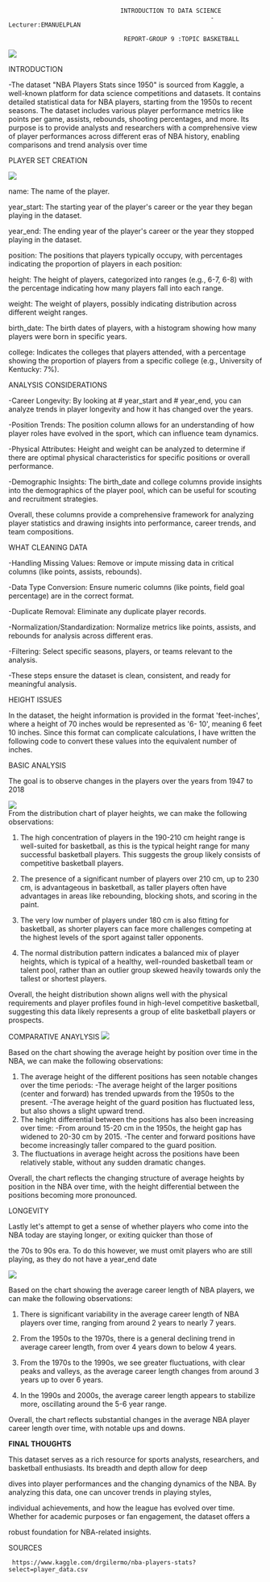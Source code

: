                                    INTRODUCTION TO DATA SCIENCE
                                                            -Lecturer:EMANUELPLAN

                                    REPORT-GROUP 9 :TOPIC BASKETBALL 

  ![](images/nab2.jpg)  
  

INTRODUCTION 
 
  -The dataset "NBA Players Stats since 1950" is sourced from Kaggle, a well-known platform for data science competitions and datasets. It contains detailed statistical data for NBA
    players, starting from the 1950s to recent seasons. The dataset includes various player performance metrics like points per game, assists, rebounds, shooting 
    percentages, and more. Its purpose is to provide analysts and researchers with a comprehensive view of player performances across different eras of NBA history, enabling 
    comparisons and trend analysis over time
                                  
 PLAYER SET CREATION

  ![](images/chart5d.png)      

    
  name: The name of the player.

  year_start: The starting year of the player's career or the year they began playing in the dataset.
  
  year_end: The ending year of the player's career or the year they stopped playing in the dataset.
  
  position: The positions that players typically occupy, with percentages indicating the proportion of players in each position:
  
  height: The height of players, categorized into ranges (e.g., 6-7, 6-8) with the percentage indicating how many players fall into each 
   range.

  weight: The weight of players, possibly indicating distribution across different weight ranges.
  
  birth_date: The birth dates of players, with a histogram showing how many players were born in specific years.
  
  college: Indicates the colleges that players attended, with a percentage showing the proportion of players from a specific college (e.g., 
    University of Kentucky: 7%).

ANALYSIS CONSIDERATIONS
  
  -Career Longevity: By looking at # year_start and # year_end, you can analyze trends in player longevity and how it has changed over the years.
  
  -Position Trends: The position column allows for an understanding of how player roles have evolved in the sport, which can influence team dynamics.

  -Physical Attributes: Height and weight can be analyzed to determine if there are optimal physical characteristics for specific positions or overall performance.

  -Demographic Insights: The birth_date and college columns provide insights into the demographics of the player pool, which can be useful for scouting and recruitment strategies.
    
  Overall, these columns provide a comprehensive framework for analyzing player statistics and drawing insights into performance, career trends, and team compositions.
           
WHAT CLEANING DATA

-Handling Missing Values: Remove or impute missing data in critical columns (like points, assists, rebounds).

-Data Type Conversion: Ensure numeric columns (like points, field goal percentage) are in the correct format.

-Duplicate Removal: Eliminate any duplicate player records.

-Normalization/Standardization: Normalize metrics like points, assists, and rebounds for analysis across different eras.

-Filtering: Select specific seasons, players, or teams relevant to the analysis.

-These steps ensure the dataset is clean, consistent, and ready for meaningful analysis.

HEIGHT ISSUES

   In the dataset, the height information is provided in the format 'feet-inches', where a height of 70 inches would be represented as '6- 
   10', meaning 6 feet 10 inches. Since this format can complicate calculations, I have written the following code to convert these values 
   into the equivalent number of inches.
   
BASIC ANALYSIS

  The goal is to observe changes in the players over the years from 1947 to   2018

 ![](images/chart3b.png)  
From the distribution chart of player heights, we can make the following observations:

1. The high concentration of players in the 190-210 cm height range is well-suited for basketball, as this is the typical height range for many successful basketball players. This 
suggests the group likely consists of competitive basketball players.

2. The presence of a significant number of players over 210 cm, up to 230 cm, is advantageous in basketball, as taller players often have advantages in areas like rebounding, blocking 
shots, and scoring in the paint.

3. The very low number of players under 180 cm is also fitting for basketball, as shorter players can face more challenges competing at the highest levels of the sport against taller 
opponents.

4. The normal distribution pattern indicates a balanced mix of player heights, which is typical of a healthy, well-rounded basketball team or talent pool, rather than an outlier group 
skewed heavily towards only the tallest or shortest players.

Overall, the height distribution shown aligns well with the physical requirements and player profiles found in high-level competitive basketball, suggesting this data likely represents 
a group of elite basketball players or prospects.
 
COMPARATIVE ANAYLYSIS 
  ![](images/chart4.png)  

Based on the chart showing the average height by position over time in the NBA, we can make the following observations:
1. The average height of the different positions has seen notable changes over the time periods:
-The average height of the larger positions (center and forward) has trended upwards from the 1950s to the present.
-The average height of the guard position has fluctuated less, but also shows a slight upward trend.
2. The height differential between the positions has also been increasing over time:
-From around 15-20 cm in the 1950s, the height gap has widened to 20-30 cm by 2015.
-The center and forward positions have become increasingly taller compared to the guard position.
3. The fluctuations in average height across the positions have been relatively stable, without any sudden dramatic changes.

Overall, the chart reflects the changing structure of average heights by position in the NBA over time, with the height differential between the positions becoming more pronounced.

 LONGEVITY 
   
   Lastly let's attempt to get a sense of whether players who come into the NBA today are staying longer, or exiting quicker than those of  
   
  the 70s to 90s era. To do this however, we must omit players who are still playing, as they do not have a year_end date

 ![](images/chart3c.png) 

Based on the chart showing the average career length of NBA players, we can make the following observations:
1. There is significant variability in the average career length of NBA players over time, ranging from around 2 years to nearly 7 years.

2. From the 1950s to the 1970s, there is a general declining trend in average career length, from over 4 years down to below 4 years.

3. From the 1970s to the 1990s, we see greater fluctuations, with clear peaks and valleys, as the average career length changes from around 3 years up to over 6 years.

4. In the 1990s and 2000s, the average career length appears to stabilize more, oscillating around the 5-6 year range.

Overall, the chart reflects substantial changes in the average NBA player career length over time, with notable ups and downs.

**FINAL THOUGHTS**

This dataset serves as a rich resource for sports analysts, researchers, and basketball enthusiasts. Its breadth and depth allow for deep

dives into player performances and the changing dynamics of the NBA. By analyzing this data, one can uncover trends in playing styles, 

individual achievements, and how the league has evolved over time. Whether for academic purposes or fan engagement, the dataset offers a 

robust foundation for NBA-related insights.

SOURCES
 
     https://www.kaggle.com/drgilermo/nba-players-stats?select=player_data.csv
   
                  
                                                         
